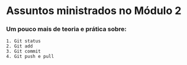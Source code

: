 # Assuntos ministrados no Módulo 2

### Um pouco mais de teoria e prática sobre:
    1. Git status
    2. Git add
    3. Git commit
    4. Git push e pull